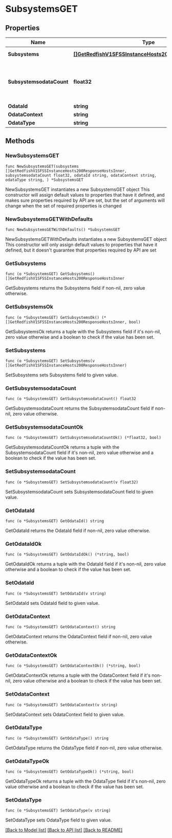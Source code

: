 # SubsystemsGET

## Properties

Name | Type | Description | Notes
------------ | ------------- | ------------- | -------------
**Subsystems** | [**[]GetRedfishV1SFSSInstanceHosts200ResponseHostsInner**](GetRedfishV1SFSSInstanceHosts200ResponseHostsInner.md) | Subsystem information | 
**SubsystemsodataCount** | **float32** | Number of subsystems registered with the CDC instance | 
**OdataId** | **string** |  | 
**OdataContext** | **string** |  | 
**OdataType** | **string** |  | 

## Methods

### NewSubsystemsGET

`func NewSubsystemsGET(subsystems []GetRedfishV1SFSSInstanceHosts200ResponseHostsInner, subsystemsodataCount float32, odataId string, odataContext string, odataType string, ) *SubsystemsGET`

NewSubsystemsGET instantiates a new SubsystemsGET object
This constructor will assign default values to properties that have it defined,
and makes sure properties required by API are set, but the set of arguments
will change when the set of required properties is changed

### NewSubsystemsGETWithDefaults

`func NewSubsystemsGETWithDefaults() *SubsystemsGET`

NewSubsystemsGETWithDefaults instantiates a new SubsystemsGET object
This constructor will only assign default values to properties that have it defined,
but it doesn't guarantee that properties required by API are set

### GetSubsystems

`func (o *SubsystemsGET) GetSubsystems() []GetRedfishV1SFSSInstanceHosts200ResponseHostsInner`

GetSubsystems returns the Subsystems field if non-nil, zero value otherwise.

### GetSubsystemsOk

`func (o *SubsystemsGET) GetSubsystemsOk() (*[]GetRedfishV1SFSSInstanceHosts200ResponseHostsInner, bool)`

GetSubsystemsOk returns a tuple with the Subsystems field if it's non-nil, zero value otherwise
and a boolean to check if the value has been set.

### SetSubsystems

`func (o *SubsystemsGET) SetSubsystems(v []GetRedfishV1SFSSInstanceHosts200ResponseHostsInner)`

SetSubsystems sets Subsystems field to given value.


### GetSubsystemsodataCount

`func (o *SubsystemsGET) GetSubsystemsodataCount() float32`

GetSubsystemsodataCount returns the SubsystemsodataCount field if non-nil, zero value otherwise.

### GetSubsystemsodataCountOk

`func (o *SubsystemsGET) GetSubsystemsodataCountOk() (*float32, bool)`

GetSubsystemsodataCountOk returns a tuple with the SubsystemsodataCount field if it's non-nil, zero value otherwise
and a boolean to check if the value has been set.

### SetSubsystemsodataCount

`func (o *SubsystemsGET) SetSubsystemsodataCount(v float32)`

SetSubsystemsodataCount sets SubsystemsodataCount field to given value.


### GetOdataId

`func (o *SubsystemsGET) GetOdataId() string`

GetOdataId returns the OdataId field if non-nil, zero value otherwise.

### GetOdataIdOk

`func (o *SubsystemsGET) GetOdataIdOk() (*string, bool)`

GetOdataIdOk returns a tuple with the OdataId field if it's non-nil, zero value otherwise
and a boolean to check if the value has been set.

### SetOdataId

`func (o *SubsystemsGET) SetOdataId(v string)`

SetOdataId sets OdataId field to given value.


### GetOdataContext

`func (o *SubsystemsGET) GetOdataContext() string`

GetOdataContext returns the OdataContext field if non-nil, zero value otherwise.

### GetOdataContextOk

`func (o *SubsystemsGET) GetOdataContextOk() (*string, bool)`

GetOdataContextOk returns a tuple with the OdataContext field if it's non-nil, zero value otherwise
and a boolean to check if the value has been set.

### SetOdataContext

`func (o *SubsystemsGET) SetOdataContext(v string)`

SetOdataContext sets OdataContext field to given value.


### GetOdataType

`func (o *SubsystemsGET) GetOdataType() string`

GetOdataType returns the OdataType field if non-nil, zero value otherwise.

### GetOdataTypeOk

`func (o *SubsystemsGET) GetOdataTypeOk() (*string, bool)`

GetOdataTypeOk returns a tuple with the OdataType field if it's non-nil, zero value otherwise
and a boolean to check if the value has been set.

### SetOdataType

`func (o *SubsystemsGET) SetOdataType(v string)`

SetOdataType sets OdataType field to given value.



[[Back to Model list]](../README.md#documentation-for-models) [[Back to API list]](../README.md#documentation-for-api-endpoints) [[Back to README]](../README.md)


